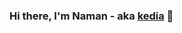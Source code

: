 ﻿### Hi there, I'm Naman - aka [kedia][website] 👋
 
[website]: https://naman-ked.github.io/webd/Myprofile/me.html
[twitter]: https://twitter.com/NamanKed
[linkedin]: https://www.linkedin.com/in/naman-kedia-755557139/
